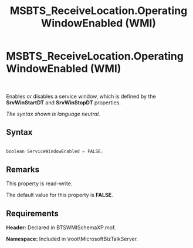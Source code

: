 ﻿---
title: MSBTS_ReceiveLocation.OperatingWindowEnabled (WMI)
TOCTitle: MSBTS_ReceiveLocation.OperatingWindowEnabled (WMI)
ms:assetid: a4c5f567-be5a-4154-94c0-99e5b92ea778
ms:mtpsurl: https://msdn.microsoft.com/library/Aa577868(v=BTS.80)
ms:contentKeyID: 51530207
ms.date: 08/30/2017
mtps_version: v=BTS.80
---

# MSBTS\_ReceiveLocation.OperatingWindowEnabled (WMI)

 

Enables or disables a service window, which is defined by the **SrvWinStartDT** and **SrvWinStopDT** properties.

*The syntax shown is language neutral.*

## Syntax

```C#
  
boolean ServiceWindowEnabled = FALSE;  
```

## Remarks

This property is read-write.

The default value for this property is **FALSE**.

## Requirements

**Header:** Declared in BTSWMISchemaXP.mof.

**Namespace:** Included in \\root\\MicrosoftBizTalkServer.

